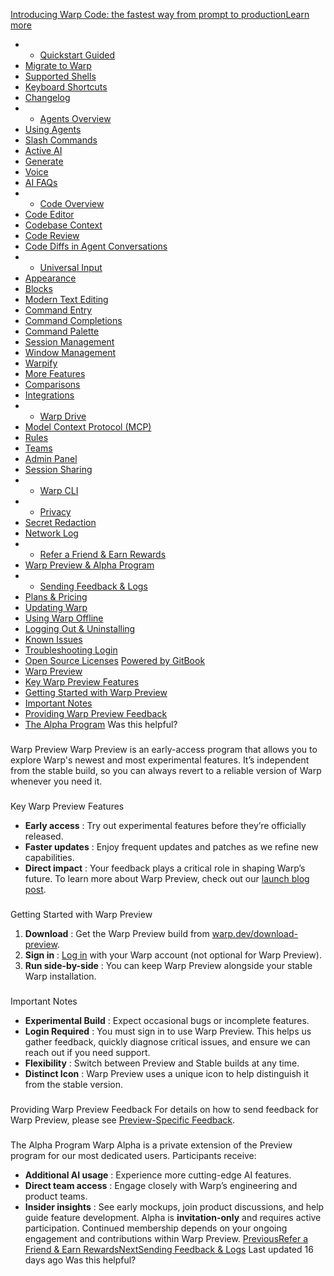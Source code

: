 [Introducing Warp Code: the fastest way from prompt to productionLearn more ](https://www.warp.dev/blog/introducing-warp-code-prompt-to-prod)
 * * [Quickstart Guided](/)
 * [Migrate to Warp](/getting-started/migrate-to-warp)
 * [Supported Shells](/getting-started/supported-shells)
 * [Keyboard Shortcuts](/getting-started/keyboard-shortcuts)
 * [Changelog](/getting-started/changelog)
 * * [Agents Overview](/agents/agents-overview)
 * [Using Agents](/agents/using-agents)
 * [Slash Commands](/agents/slash-commands)
 * [Active AI](/agents/active-ai)
 * [Generate](/agents/generate)
 * [Voice](/agents/voice)
 * [AI FAQs](/agents/ai-faqs)
 * * [Code Overview](/code/code-overview)
 * [Code Editor](/code/code-editor)
 * [Codebase Context](/code/codebase-context)
 * [Code Review](/code/code-review)
 * [Code Diffs in Agent Conversations](/code/reviewing-code)
 * * [Universal Input](/terminal/universal-input)
 * [Appearance](/terminal/appearance)
 * [Blocks](/terminal/blocks)
 * [Modern Text Editing](/terminal/editor)
 * [Command Entry](/terminal/entry)
 * [Command Completions](/terminal/command-completions)
 * [Command Palette](/terminal/command-palette)
 * [Session Management](/terminal/sessions)
 * [Window Management](/terminal/windows)
 * [Warpify](/terminal/warpify)
 * [More Features](/terminal/more-features)
 * [Comparisons](/terminal/comparisons)
 * [Integrations](/terminal/integrations-and-plugins)
 * * [Warp Drive](/knowledge-and-collaboration/warp-drive)
 * [Model Context Protocol (MCP)](/knowledge-and-collaboration/mcp)
 * [Rules](/knowledge-and-collaboration/rules)
 * [Teams](/knowledge-and-collaboration/teams)
 * [Admin Panel](/knowledge-and-collaboration/admin-panel)
 * [Session Sharing](/knowledge-and-collaboration/session-sharing)
 * * [Warp CLI](/developers/cli)
 * * [Privacy](/privacy/privacy)
 * [Secret Redaction](/privacy/secret-redaction)
 * [Network Log](/privacy/network-log)
 * * [Refer a Friend & Earn Rewards](/community/refer-a-friend)
 * [Warp Preview & Alpha Program](/community/warp-preview-and-alpha-program)
 * * [Sending Feedback & Logs](/support-and-billing/sending-us-feedback)
 * [Plans & Pricing](/support-and-billing/plans-and-pricing)
 * [Updating Warp](/support-and-billing/updating-warp)
 * [Using Warp Offline](/support-and-billing/using-warp-offline)
 * [Logging Out & Uninstalling](/support-and-billing/uninstalling-warp)
 * [Known Issues](/support-and-billing/known-issues)
 * [Troubleshooting Login](/support-and-billing/troubleshooting-login-issues)
 * [Open Source Licenses](/support-and-billing/licenses)
[Powered by GitBook](https://www.gitbook.com/?utm_source=content&utm_medium=trademark&utm_campaign=-MbqIgTw17KQvq_DQuRr)
 * [Warp Preview](#warp-preview)
 * [Key Warp Preview Features](#key-warp-preview-features)
 * [Getting Started with Warp Preview](#getting-started-with-warp-preview)
 * [Important Notes](#important-notes)
 * [Providing Warp Preview Feedback](#providing-warp-preview-feedback)
 * [The Alpha Program](#the-alpha-program)
Was this helpful?
### 
[](#warp-preview)
Warp Preview
Warp Preview is an early-access program that allows you to explore Warp's newest and most experimental features. It’s independent from the stable build, so you can always revert to a reliable version of Warp whenever you need it.
### 
[](#key-warp-preview-features)
Key Warp Preview Features
 * **Early access** : Try out experimental features before they’re officially released.
 * **Faster updates** : Enjoy frequent updates and patches as we refine new capabilities.
 * **Direct impact** : Your feedback plays a critical role in shaping Warp’s future.
To learn more about Warp Preview, check out our [launch blog post](https://warp.dev/blog/warp-preview).
### 
[](#getting-started-with-warp-preview)
Getting Started with Warp Preview
 1. **Download** : Get the Warp Preview build from [warp.dev/download-preview](https://warp.dev/download-preview).
 2. **Sign in** : [Log in](/#log-in-to-warp-optional) with your Warp account (not optional for Warp Preview).
 3. **Run side-by-side** : You can keep Warp Preview alongside your stable Warp installation.
### 
[](#important-notes)
Important Notes
 * **Experimental Build** : Expect occasional bugs or incomplete features.
 * **Login Required** : You must sign in to use Warp Preview. This helps us gather feedback, quickly diagnose critical issues, and ensure we can reach out if you need support.
 * **Flexibility** : Switch between Preview and Stable builds at any time.
 * **Distinct Icon** : Warp Preview uses a unique icon to help distinguish it from the stable version.
### 
[](#providing-warp-preview-feedback)
Providing Warp Preview Feedback
For details on how to send feedback for Warp Preview, please see [Preview-Specific Feedback](/support-and-billing/sending-us-feedback#preview-specific-feedback).
### 
[](#the-alpha-program)
The Alpha Program
Warp Alpha is a private extension of the Preview program for our most dedicated users. Participants receive:
 * **Additional AI usage** : Experience more cutting-edge AI features.
 * **Direct team access** : Engage closely with Warp’s engineering and product teams.
 * **Insider insights** : See early mockups, join product discussions, and help guide feature development.
Alpha is **invitation-only** and requires active participation. Continued membership depends on your ongoing engagement and contributions within Warp Preview.
[PreviousRefer a Friend & Earn Rewards](/community/refer-a-friend)[NextSending Feedback & Logs](/support-and-billing/sending-us-feedback)
Last updated 16 days ago
Was this helpful?